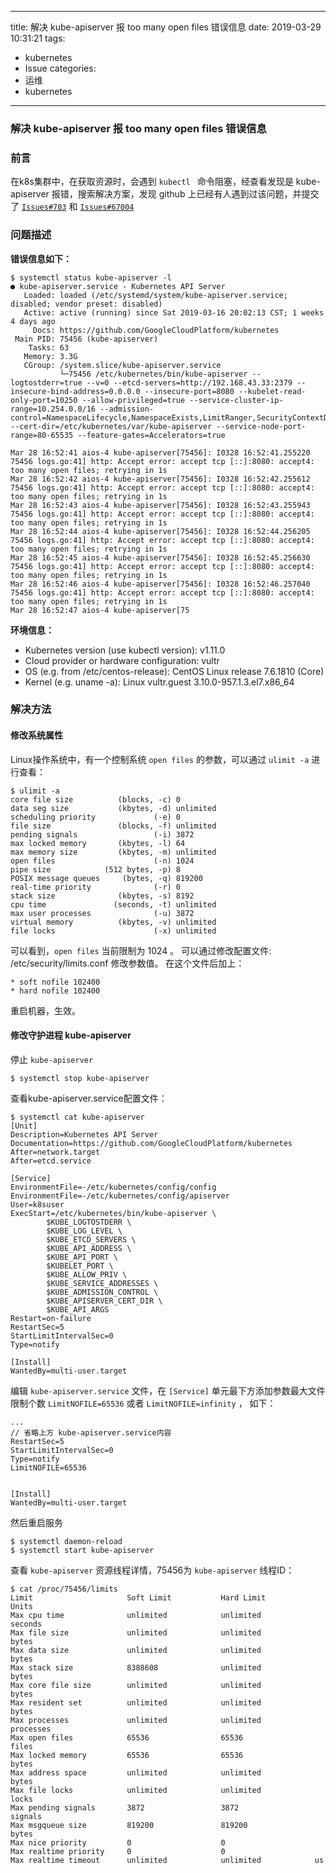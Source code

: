 
---
title: 解决 kube-apiserver 报  too many open files 错误信息
date: 2019-03-29 10:31:21
tags:
  - kubernetes
  - Issue
categories:
  - 运维
  - kubernetes
---


### 解决 kube-apiserver 报  too many open files 错误信息


### 前言

在k8s集群中，在获取资源时，会遇到 `kubectl ` 命令阻塞，经查看发现是 kube-apiserver 报错，搜索解决方案，发现 github 上已经有人遇到过该问题，并提交了 [`Issues#703`](https://github.com/juju-solutions/bundle-canonical-kubernetes/issues/) 和 [`Issues#67004`](https://github.com/kubernetes/kubernetes/issues/67004)

### 问题描述

**错误信息如下：**

```
$ systemctl status kube-apiserver -l
● kube-apiserver.service - Kubernetes API Server
   Loaded: loaded (/etc/systemd/system/kube-apiserver.service; disabled; vendor preset: disabled)
   Active: active (running) since Sat 2019-03-16 20:02:13 CST; 1 weeks 4 days ago
     Docs: https://github.com/GoogleCloudPlatform/kubernetes
 Main PID: 75456 (kube-apiserver)
    Tasks: 63
   Memory: 3.3G
   CGroup: /system.slice/kube-apiserver.service
           └─75456 /etc/kubernetes/bin/kube-apiserver --logtostderr=true --v=0 --etcd-servers=http://192.168.43.33:2379 --insecure-bind-address=0.0.0.0 --insecure-port=8080 --kubelet-read-only-port=10250 --allow-privileged=true --service-cluster-ip-range=10.254.0.0/16 --admission-control=NamespaceLifecycle,NamespaceExists,LimitRanger,SecurityContextDeny,ResourceQuota --cert-dir=/etc/kubernetes/var/kube-apiserver --service-node-port-range=80-65535 --feature-gates=Accelerators=true

Mar 28 16:52:41 aios-4 kube-apiserver[75456]: I0328 16:52:41.255220   75456 logs.go:41] http: Accept error: accept tcp [::]:8080: accept4: too many open files; retrying in 1s
Mar 28 16:52:42 aios-4 kube-apiserver[75456]: I0328 16:52:42.255612   75456 logs.go:41] http: Accept error: accept tcp [::]:8080: accept4: too many open files; retrying in 1s
Mar 28 16:52:43 aios-4 kube-apiserver[75456]: I0328 16:52:43.255943   75456 logs.go:41] http: Accept error: accept tcp [::]:8080: accept4: too many open files; retrying in 1s
Mar 28 16:52:44 aios-4 kube-apiserver[75456]: I0328 16:52:44.256205   75456 logs.go:41] http: Accept error: accept tcp [::]:8080: accept4: too many open files; retrying in 1s
Mar 28 16:52:45 aios-4 kube-apiserver[75456]: I0328 16:52:45.256630   75456 logs.go:41] http: Accept error: accept tcp [::]:8080: accept4: too many open files; retrying in 1s
Mar 28 16:52:46 aios-4 kube-apiserver[75456]: I0328 16:52:46.257040   75456 logs.go:41] http: Accept error: accept tcp [::]:8080: accept4: too many open files; retrying in 1s
Mar 28 16:52:47 aios-4 kube-apiserver[75
```

**环境信息：**

- Kubernetes version (use kubectl version): v1.11.0
- Cloud provider or hardware configuration: vultr
- OS (e.g. from /etc/centos-release): CentOS Linux release 7.6.1810 (Core)
- Kernel (e.g. uname -a): Linux  vultr.guest 3.10.0-957.1.3.el7.x86_64


### 解决方法

#### 修改系统属性

Linux操作系统中，有一个控制系统 `open files` 的参数，可以通过 `ulimit -a` 进行查看：

``` shell
$ ulimit -a 
core file size          (blocks, -c) 0
data seg size           (kbytes, -d) unlimited
scheduling priority             (-e) 0
file size               (blocks, -f) unlimited
pending signals                 (-i) 3872
max locked memory       (kbytes, -l) 64
max memory size         (kbytes, -m) unlimited
open files                      (-n) 1024
pipe size            (512 bytes, -p) 8
POSIX message queues     (bytes, -q) 819200
real-time priority              (-r) 0
stack size              (kbytes, -s) 8192
cpu time               (seconds, -t) unlimited
max user processes              (-u) 3872
virtual memory          (kbytes, -v) unlimited
file locks                      (-x) unlimited
```

可以看到，`open files` 当前限制为 1024 。 可以通过修改配置文件: /etc/security/limits.conf 修改参数值。 在这个文件后加上：
``` shell
* soft nofile 102400
* hard nofile 102400
```

重启机器，生效。

#### 修改守护进程 kube-apiserver


停止 `kube-apiserver`

``` shell
$ systemctl stop kube-apiserver
```

查看kube-apiserver.service配置文件：
``` shell
$ systemctl cat kube-apiserver
[Unit]
Description=Kubernetes API Server
Documentation=https://github.com/GoogleCloudPlatform/kubernetes
After=network.target
After=etcd.service

[Service]
EnvironmentFile=-/etc/kubernetes/config/config
EnvironmentFile=-/etc/kubernetes/config/apiserver
User=k8suser
ExecStart=/etc/kubernetes/bin/kube-apiserver \
	    $KUBE_LOGTOSTDERR \
	    $KUBE_LOG_LEVEL \
	    $KUBE_ETCD_SERVERS \
	    $KUBE_API_ADDRESS \
	    $KUBE_API_PORT \
	    $KUBELET_PORT \
	    $KUBE_ALLOW_PRIV \
	    $KUBE_SERVICE_ADDRESSES \
	    $KUBE_ADMISSION_CONTROL \
	    $KUBE_APISERVER_CERT_DIR \
	    $KUBE_API_ARGS
Restart=on-failure
RestartSec=5
StartLimitIntervalSec=0
Type=notify

[Install]
WantedBy=multi-user.target

```
编辑 `kube-apiserver.service` 文件，在 `[Service]` 单元最下方添加参数最大文件限制个数 `LimitNOFILE=65536` 或者 `LimitNOFILE=infinity` ， 如下：

``` shell
...  
// 省略上方 kube-apiserver.service内容
RestartSec=5
StartLimitIntervalSec=0
Type=notify
LimitNOFILE=65536


[Install]
WantedBy=multi-user.target

```

然后重启服务

``` shell
$ systemctl daemon-reload
$ systemctl start kube-apiserver
```


查看 `kube-apiserver` 资源线程详情，75456为 `kube-apiserver` 线程ID：

``` shell
$ cat /proc/75456/limits
Limit                     Soft Limit           Hard Limit           Units     
Max cpu time              unlimited            unlimited            seconds   
Max file size             unlimited            unlimited            bytes     
Max data size             unlimited            unlimited            bytes     
Max stack size            8388608              unlimited            bytes     
Max core file size        unlimited            unlimited            bytes     
Max resident set          unlimited            unlimited            bytes     
Max processes             unlimited            unlimited            processes 
Max open files            65536                65536                files     
Max locked memory         65536                65536                bytes     
Max address space         unlimited            unlimited            bytes     
Max file locks            unlimited            unlimited            locks     
Max pending signals       3872                 3872                 signals   
Max msgqueue size         819200               819200               bytes     
Max nice priority         0                    0                    
Max realtime priority     0                    0                    
Max realtime timeout      unlimited            unlimited            us  
```
